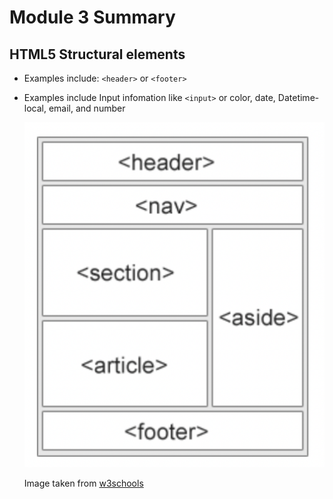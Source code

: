 # Module 3 Summary

## HTML5 Structural elements

* Examples include: ```<header>``` or ```<footer>```
* Examples include Input infomation like ```<input>``` or color, date, Datetime-local, email, and number

  ![semantic-elements](/assets/semantic-elements.png)

  Image taken from [w3schools](https://www.w3schools.com/html/html5_semantic_elements.asp)
